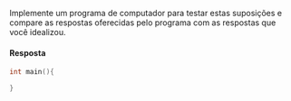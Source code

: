 Implemente um programa de computador para testar estas suposições e compare as respostas
oferecidas pelo programa com as respostas que você idealizou.




#### Resposta 

~~~~c
int main(){

}
~~~~
